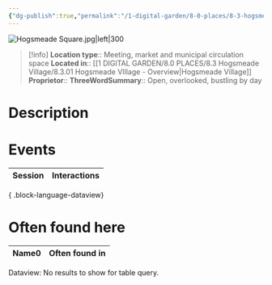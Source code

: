 ```yaml
---
{"dg-publish":true,"permalink":"/1-digital-garden/8-0-places/8-3-hogsmeade-village/8-3-19-hogsmeade-central-square/","tags":["#place","#hogsmeade","#service-building"]}
---
```


![Hogsmeade Square.jpg|left|300](/img/user/1%20DIGITAL%20GARDEN/8.0%20PLACES/8.3%20Hogsmeade%20Village/(Attachments)/Hogsmeade%20Square.jpg)
>[!info]
>**Location type**::  Meeting, market and municipal circulation space
>**Located in**:: [[1 DIGITAL GARDEN/8.0 PLACES/8.3 Hogsmeade Village/8.3.01 Hogsmeade VIllage - Overview\|Hogsmeade Village]]
>**Proprietor**:: 
>**ThreeWordSummary**:: Open, overlooked, bustling by day 

# Description



# Events

| Session | Interactions |
| ------- | ------------ |

{ .block-language-dataview}

# Often found here

<div><table class="dataview table-view-table"><thead class="table-view-thead"><tr class="table-view-tr-header"><th class="table-view-th"><span>Name</span><span class="dataview small-text">0</span></th><th class="table-view-th"><span>Often found in</span></th></tr></thead><tbody class="table-view-tbody"></tbody></table><div class="dataview dataview-error-box"><p class="dataview dataview-error-message">Dataview: No results to show for table query.</p></div></div>